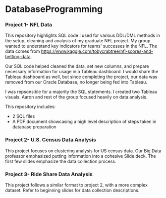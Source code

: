 # DatabaseProgramming
### Project 1- NFL Data
This repository highlights SQL code I used for various DDL/DML methods in the setup, cleaning and analysis of my graduate NFL project. My group wanted to understand key indicators for teams' successes in the NFL. The data comes from https://www.kaggle.com/tobycrabtree/nfl-scores-and-betting-data.

Our SQL code helped cleaned the data, set new columns, and prepare necessary information for usage in a Tableau dashboard. I would share the Tableau dashboard as well, but since completing the project, our data was removed from our Oracle Database, no longer being fed into Tableau. 

I was repsonsible for a majority the SQL statements. I created two Tableau visuals. Aaron and rest of the group focused heavily on data analysis.

This repository includes:
- 2 SQL files
- A PDF document showcasing a high level description of steps taken in database preparation

### Project 2- U.S. Census Data Analysis
This project focuses on clustering analysis for US census data. Our Big Data professor emphasized putting information into a cohesive Slide deck. The first few slides emphasize the data collection process. 

### Project 3- Ride Share Data Analysis
This project follows a similar format to project 2,  with a more complex dataset. Refer to beginning slides for data collection descriptions. 
